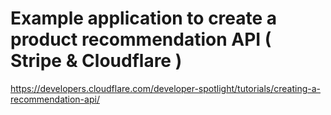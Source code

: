 # Example application to create a product recommendation API ( Stripe & Cloudflare )

https://developers.cloudflare.com/developer-spotlight/tutorials/creating-a-recommendation-api/